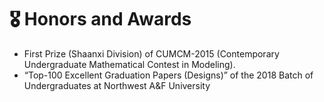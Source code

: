 # 🎖 Honors and Awards
- First Prize (Shaanxi Division) of CUMCM-2015 (Contemporary Undergraduate Mathematical Contest in Modeling).
- “Top-100 Excellent Graduation Papers (Designs)” of the 2018 Batch of Undergraduates at Northwest A&F University